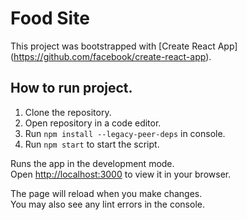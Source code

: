 # Food Site
This project was bootstrapped with [Create React App] (https://github.com/facebook/create-react-app).

## How to run project.
1) Clone the repository. <br/>
2) Open repository in a code editor. <br/>
3) Run `npm install --legacy-peer-deps` in console. <br/>
4) Run `npm start` to start the script. <br/>

Runs the app in the development mode.\
Open [http://localhost:3000](http://localhost:3000) to view it in your browser.

The page will reload when you make changes.\
You may also see any lint errors in the console.

